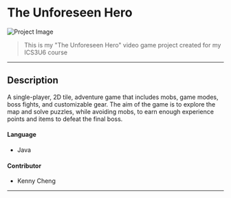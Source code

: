 # The Unforeseen Hero

![Project Image](https://braydonwang.github.io/theunforeseenhero.png)

> This is my "The Unforeseen Hero" video game project created for my ICS3U6 course

---

## Description

A single-player, 2D tile, adventure game that includes mobs, game modes, boss fights, and customizable gear. The aim of the game is to explore the map and solve puzzles, while avoiding mobs, to earn enough experience points and items to defeat the final boss.

#### Language

- Java

#### Contributor

- Kenny Cheng

---
